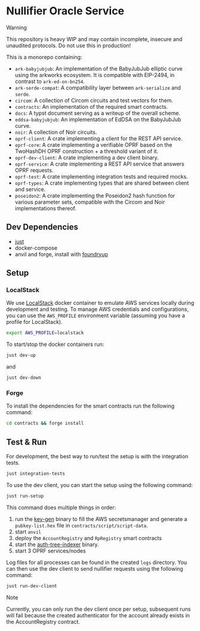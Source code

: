 # Nullifier Oracle Service

> [!WARNING]
> This repository is heavy WIP and may contain incomplete, insecure and unaudited protocols. Do not use this in production!

This is a monorepo containing:

* `ark-babyjubjub`: An implementation of the BabyJubJub elliptic curve using the arkworks ecosystem. It is compatible with EIP-2494, in contrast to `ark-ed-on-bn254`.
* `ark-serde-compat`: A compatibility layer between `ark-serialize` and `serde`.
* `circom`: A collection of Circom circuits and test vectors for them.
* `contracts`: An implementation of the required smart contracts.
* `docs`: A typst document serving as a writeup of the overall scheme.
* `eddsa-babyjubjub`: An implementation of EdDSA on the BabyJubJub curve.
* `noir`: A collection of Noir circuits.
* `oprf-client`: A crate implementing a client for the REST API service.
* `oprf-core`: A crate implementing a verifiable OPRF based on the TwoHashDH OPRF construction + a threshold variant of it.
* `oprf-dev-client`: A crate implementing a dev client binary.
* `oprf-service`: A crate implementing a REST API service that answers OPRF requests.
* `oprf-test`: A crate implementing integration tests and required mocks.
* `oprf-types`: A crate implementing types that are shared between client and service.
* `poseidon2`: A crate implementing the Poseidon2 hash function for various parameter sets, compatible with the Circom and Noir implementations thereof.

## Dev Dependencies

* [just](https://github.com/casey/just?tab=readme-ov-file#installation)
* docker-compose
* anvil and forge,  install with [foundryup](https://getfoundry.sh/introduction/installation/)

## Setup

### LocalStack

We use [LocalStack](https://localstack.cloud/) docker container to emulate AWS services locally during development and testing.
To manage AWS credentials and configurations, you can use the `AWS_PROFILE` environment variable (assuming you have a profile for LocalStack).

```bash
export AWS_PROFILE=localstack
```

To start/stop the docker containers run:

```bash
just dev-up
```
and

```bash
just dev-down
```

### Forge

To install the dependencies for the smart contracts run the following command:

```bash
cd contracts && forge install
```

## Test & Run

For development, the best way to run/test the setup is with the integration tests.

```bash
just integration-tests
```

To use the dev client, you can start the setup using the following command:

```bash
just run-setup
```

This command does multiple things in order:

1. run the [key-gen](./oprf-service/src/bin/key-gen.rs) binary to fill the AWS secretsmanager and generate a `pubkey-list.hex` file in `contracts/script/script-data`.
2. start `anvil`
3. deploy the `AccountRegistry` and `RpRegistry` smart contracts
4. start the [auth-tree-indexer](./oprf-test/src/bin/auth-tree-indexer.rs) binary.
5. start 3 OPRF services/nodes

Log files for all processes can be found in the created `logs` directory.
You can then use the dev client to send nullifier requests using the following command:

```bash
just run-dev-client
```

> [!NOTE]
> Currently, you can only run the dev client once per setup, subsequent runs will fail because the created authenticator for the account already exists in the AccountRegistry contract.

